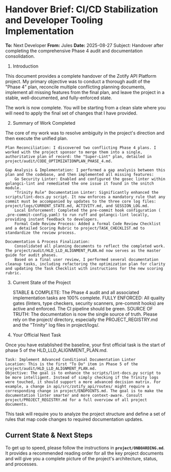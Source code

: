 # Handover Brief: CI/CD Stabilization and Developer Tooling Implementation

**To:** Next Developer
**From:** Jules
**Date:** 2025-08-27 Subject: Handover after completing the comprehensive Phase 4 audit and documentation consolidation.

1. Introduction

This document provides a complete handover of the Zotify API Platform project. My primary objective was to conduct a thorough audit of the "Phase 4" plan, reconcile multiple conflicting planning documents, implement all missing features from the final plan, and leave the project in a stable, well-documented, and fully-enforced state.

The work is now complete. You will be starting from a clean slate where you will need to apply the final set of changes that I have provided.

2. Summary of Work Completed

The core of my work was to resolve ambiguity in the project's direction and then execute the unified plan.

    Plan Reconciliation: I discovered two conflicting Phase 4 plans. I worked with the project sponsor to merge them into a single, authoritative plan of record: the "Super-Lint" plan, detailed in project/audit/CODE_OPTIMIZATIONPLAN_PHASE_4.md.

    Gap Analysis & Implementation: I performed a gap analysis between this plan and the codebase, and then implemented all missing features:
        Go Security Linter: Enabled and configured the gosec linter within golangci-lint and remediated the one issue it found in the snitch module.
        "Trinity Rule" Documentation Linter: Significantly enhanced the scripts/lint-docs.py script. It now enforces a mandatory rule that any commit must be accompanied by updates to the three core log files: project/logs/CURRENT_STATE.md, ACTIVITY.md, and SESSION_LOG.md.
        Local Enforcement: Completed the pre-commit hook configuration ( .pre-commit-config.yaml) to run ruff and golangci-lint locally, providing instant feedback to developers.
        Formal Code Review Process: Added a formal Code Review Checklist and a detailed Scoring Rubric to project/TASK_CHECKLIST.md to standardize the review process.

    Documentation & Process Finalization:
        Consolidated all planning documents to reflect the completed work. The project/audit/HLD_LLD_ALIGNMENT_PLAN.md now serves as the master guide for audit phases.
        Based on a final user review, I performed several documentation cleanup tasks, including refactoring the optimization plan for clarity and updating the Task Checklist with instructions for the new scoring rubric.

3. Current State of the Project

    STABLE & COMPLETE: The Phase 4 audit and all associated implementation tasks are 100% complete.
    FULLY ENFORCED: All quality gates (linters, type checkers, security scanners, pre-commit hooks) are active and enforced. The CI pipeline should be green.
    SOURCE OF TRUTH: The documentation is now the single source of truth. Please rely on the project/ directory, especially the PROJECT_REGISTRY.md and the "Trinity" log files in project/logs/.

4. Your Official Next Task

Once you have established the baseline, your first official task is the start of phase 5 of the HLD_LLD_ALIGNMENT_PLAN.md. 

    Task: Implement Advanced Conditional Documentation Linter
    Location: This is the first "To Do" item in Phase 5 of the project/audit/HLD_LLD_ALIGNMENT_PLAN.md.
    Objective: The goal is to enhance the scripts/lint-docs.py script to be more intelligent. Instead of simply checking if the Trinity logs were touched, it should support a more advanced decision matrix. For example, a change in api/src/zotify_api/routes/ might require a corresponding change in project/ENDPOINTS.md. The goal is to make the documentation linter smarter and more context-aware. Consult project/PROJECT_REGISTRY.md for a full overview of all project documents.

This task will require you to analyze the project structure and define a set of rules that map code changes to required documentation updates.

## Current State & Next Steps

To get up to speed, please follow the instructions in **`project/ONBOARDING.md`**. It provides a recommended reading order for all the key project documents and will give you a complete picture of the project's architecture, status, and processes.

